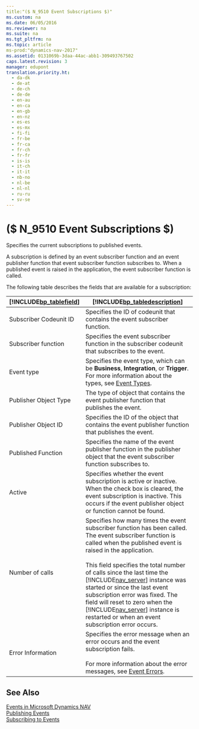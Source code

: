 ```yaml
---
title:"($ N_9510 Event Subscriptions $)"
ms.custom: na
ms.date: 06/05/2016
ms.reviewer: na
ms.suite: na
ms.tgt_pltfrm: na
ms.topic: article
ms-prod:"dynamics-nav-2017"
ms.assetid: 0131069b-3daa-44ac-abb1-309493767502
caps.latest.revision: 3
manager: edupont
translation.priority.ht: 
  - da-dk
  - de-at
  - de-ch
  - de-de
  - en-au
  - en-ca
  - en-gb
  - en-nz
  - es-es
  - es-mx
  - fi-fi
  - fr-be
  - fr-ca
  - fr-ch
  - fr-fr
  - is-is
  - it-ch
  - it-it
  - nb-no
  - nl-be
  - nl-nl
  - ru-ru
  - sv-se
---
```

# ($ N_9510 Event Subscriptions $)
Specifies the current subscriptions to published events.  
  
 A subscription is defined by an event subscriber function and an event publisher function that event subscriber function subscribes to. When a published event is raised in the application, the event subscriber function is called.  
  
 The following table describes the fields that are available for a subscription:  
  
|[!INCLUDE[bp_tablefield](includes/bp_tablefield_md.md)]|[!INCLUDE[bp_tabledescription](includes/bp_tabledescription_md.md)]|  
|---------------------------------|---------------------------------------|  
|Subscriber Codeunit ID|Specifies the ID of codeunit that contains the event subscriber function.|  
|Subscriber function|Specifies the event subscriber function in the subscriber codeunit that subscribes to the event.|  
|Event type|Specifies the event type, which can be **Business**, **Integration**, or **Trigger**. For more information about the types, see [Event Types](Event-Types.md).|  
|Publisher Object Type|The type of object that contains the event publisher function that publishes the event.|  
|Publisher Object ID|Specifies the ID of the object that contains the event publisher function that publishes the event.|  
|Published Function|Specifies the name of the event publisher function in the publisher object that the event subscriber function subscribes to.|  
|Active|Specifies whether the event subscription is active or inactive. When the check box is cleared, the event subscription is inactive. This occurs if the event publisher object or function cannot be found.|  
|Number of calls|Specifies how many times the event subscriber function has been called. The event subscriber function is called when the published event is raised in the application.<br /><br /> This field specifies the total number of calls since the last time the [!INCLUDE[nav_server](includes/nav_server_md.md)] instance was started or since the last event subscription error was fixed. The field will reset to zero when the [!INCLUDE[nav_server](includes/nav_server_md.md)] instance is restarted or when an event subscription error occurs.|  
|Error Information|Specifies the error message when an error occurs and the event subscription fails.<br /><br /> For more information about the error messages, see [Event Errors](Event-Errors.md).|  
  
## See Also  
 [Events in Microsoft Dynamics NAV](Events-in-Microsoft-Dynamics-NAV.md)   
 [Publishing Events](Publishing-Events.md)   
 [Subscribing to Events](Subscribing-to-Events.md)